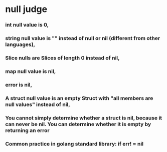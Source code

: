 # null judge

### int null value is 0,

### string null value is "" instead of null or nil (different from other languages),

### Slice nulls are Slices of length 0 instead of nil,

### map null value is nil,

### error is nil,

### A struct null value is an empty Struct with "all members are null values" instead of nil,

### You cannot simply determine whether a struct is nil, because it can never be nil. You can determine whether it is empty by returning an error
### Common practice in golang standard library: if err! = nil